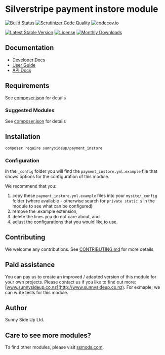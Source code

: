 # Silverstripe payment instore module
[![Build Status](https://travis-ci.org/sunnysideup/silverstripe-payment_instore.svg?branch=master)](https://travis-ci.org/sunnysideup/silverstripe-payment_instore)
[![Scrutinizer Code Quality](https://scrutinizer-ci.com/g/sunnysideup/silverstripe-payment_instore/badges/quality-score.png?b=master)](https://scrutinizer-ci.com/g/sunnysideup/silverstripe-payment_instore/?branch=master)
[![codecov.io](https://codecov.io/github/sunnysideup/silverstripe-payment_instore/coverage.svg?branch=master)](https://codecov.io/github/sunnysideup/silverstripe-payment_instore?branch=master)

[![Latest Stable Version](https://poser.pugx.org/sunnysideup/payment_instore/version)](https://packagist.org/packages/sunnysideup/payment_instore)
[![License](https://poser.pugx.org/sunnysideup/payment_instore/license)](https://packagist.org/packages/sunnysideup/payment_instore)
[![Monthly Downloads](https://poser.pugx.org/sunnysideup/payment_instore/d/monthly)](https://packagist.org/packages/sunnysideup/payment_instore)


## Documentation



 * [Developer Docs](docs/en/INDEX.md)
 * [User Guide](docs/en/userguide.md)
 * [API Docs](http://docs.ssmods.com/sunnysideup/payment_instore/classes.xhtml)


## Requirements



See [composer.json](composer.json) for details


### Suggested Modules



See [composer.json](composer.json) for details


## Installation


```
composer require sunnysideup/payment_instore
```

### Configuration



In the `_config` folder you will find the `payment_instore.yml.example`
file that shows options for the configuration of this module.

We recommend that you:

  1. copy these `payment_instore.yml.example` files into your
`mysite/_config` folder (where available - otherwise search for `private static $` in the module to see what can be configured)
  2. remove the .example extension,
  3. delete the lines you do not care about, and
  4. adjust the configurations that you would like to use.


## Contributing



We welcome any contributions. See [CONTRIBUTING.md](CONTRIBUTING.md) for more details.

## Paid assistance



You can pay us to create an improved / adapted version of this module for your own projects.  Please contact us if you like to find out more: [www.sunnysideup.co.nz](http://www.sunnysideup.co.nz).  For exmaple, we can write tests for this module.  

## Author



Sunny Side Up Ltd.


## Care to see more modules?

To find other modules, please visit [ssmods.com](http://ssmods.com/).
